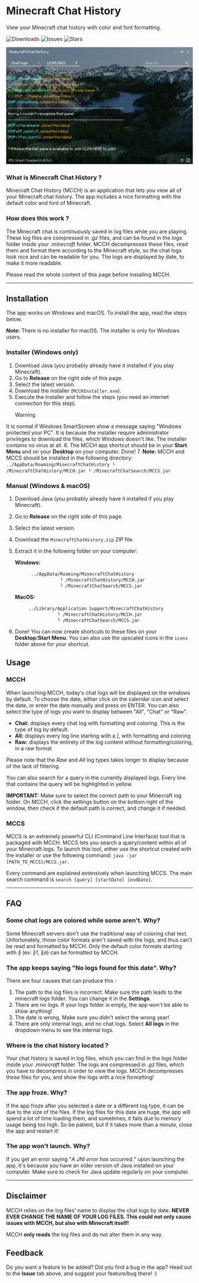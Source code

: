 # Minecraft Chat History
View your Minecraft chat history with color and font formatting.

![Downloads](https://img.shields.io/github/downloads/vincent64/minecraft-chat-history/latest/total)
![Issues](https://img.shields.io/github/issues-raw/vincent64/minecraft-chat-history)
![Stars](https://img.shields.io/github/stars/vincent64/minecraft-chat-history)

![Screenshot](src/resources/screenshot.png)

### What is Minecraft Chat History ?
Minecraft Chat History (MCCH) is an application that lets you view all of your Minecraft chat history. The app includes a nice formatting with the default color and font of Minecraft.

### How does this work ?
The Minecraft chat is continuously saved in log files while you are playing. These log files are compressed in *.gz* files, and can be found in the *logs* folder inside your *.minecraft* folder.
MCCH decompresses these files, read them and format them according to the Minecraft style, so the chat logs look nice and can be readable for you.
The logs are displayed by date, to make it more readable.

Please read the whole content of this page before installing MCCH.

---

## Installation
The app works on Windows and macOS. To install the app, read the steps below.

**Note:** There is no installer for macOS. The installer is only for Windows users.

### Installer (Windows only)
1. Download Java (you probably already have it installed if you play Minecraft).
2. Go to **Release** on the right side of this page.
3. Select the latest version.
4. Download the installer (```MCCHInstaller.exe```).
5. Execute the installer and follow the steps (you need an internet connection for this step).
   > [!WARNING]
It is normal if Windows SmartScreen show a message saying "Windows protected your PC".
It is because the installer require administrator privileges to download the files, which Windows doesn't like.
The installer contains no virus at all.
6. The MCCH app shortcut should be in your **Start Menu** and on your **Desktop** on your computer. Done!
7. **Note:** MCCH and MCCS should be installed in the following directory:
    ```
         ../AppData/Roaming/MinecraftChatHistory
                    └ /MinecraftChatHistory/MCCH.jar
                    └ /MinecraftChatSearch/MCCS.jar
    ```

### Manual (Windows & macOS)
1. Download Java (you probably already have it installed if you play Minecraft).
2. Go to **Release** on the right side of this page.
3. Select the latest version.
4. Download the ```MinecraftChatHistory.zip``` ZIP file.
6. Extract it in the following folder on your computer:

   **Windows:**
   ```
         ../AppData/Roaming/MinecraftChatHistory
                    └ /MinecraftChatHistory/MCCH.jar
                    └ /MinecraftChatSearch/MCCS.jar
    ```
   **MacOS:**
    ```
         ../Library/Application Support/MinecraftChatHistory
                    └ /MinecraftChatHistory/MCCH.jar
                    └ /MinecraftChatSearch/MCCS.jar
    ```
7. Done! You can now create shortcuts to these files on your **Desktop**/**Start Menu**.
You can also use the upscaled icons in the ```icons``` folder above for your shortcut.

## Usage

### MCCH
When launching MCCH, today's chat logs will be displayed on the windows by default. To choose the date, either click on the calendar icon and select the date, or enter the date manually and press on ENTER.
You can also select the type of logs you want to display between "All", "Chat" or "Raw".

- **Chat:** displays every chat log with formatting and coloring. This is the type of log by default.
- **All:** displays every log line starting with a *[*, with formatting and coloring
- **Raw:** displays the entirety of the log content without formatting/coloring, in a raw format

Please note that the *Raw* and *All* log types takes longer to display because of the lack of filtering.

You can also search for a query in the currently displayed logs. Every line that contains the query will be highlighted in yellow.

**IMPORTANT:** Make sure to select the correct path to your Minecraft log folder. On MCCH, click the settings button on the bottom right of the window, then check if the default path is correct, and change it if needed.

### MCCS
MCCS is an extremely powerful CLI (Command Line Interface) tool that is packaged with MCCH.
MCCS lets you search a query/content within all of your Minecraft logs. To launch this tool, either use the shortcut created with the installer or use the following command:
```java -jar [PATH_TO_MCCS]/MCCS.jar```.

Every command are explained extensively when launching MCCS. The main search command is ```search [query] [startDate] [endDate]```.

---

## FAQ

### Some chat logs are colored while some aren't. Why?
Some Minecraft servers don't use the traditional way of coloring chat text. Unfortunately, those color formats aren't saved with the logs, and thus can't be read and formatted by MCCH. Only the default color formats starting with *§* (ex: *§1*, *§a*) can be formatted by MCCH.

### The app keeps saying "No logs found for this date". Why?
There are four causes that can produce this :
1. The path to the log files is incorrect. Make sure the path leads to the minecraft logs folder. You can change it in the **Settings**.
2. There are no logs. If your logs folder is empty, the app won't be able to show anything!
3. The date is wrong. Make sure you didn't select the wrong year!
4. There are only internal logs, and no chat logs. Select **All logs** in the dropdown menu to see the internal logs.

### Where is the chat history located ?
Your chat history is saved in log files, which you can find in the *logs* folder inside your *.minecraft* folder. The logs are compressed in *.gz* files, which you have to decompress in order to view the logs. MCCH decompresses these files for you, and show the logs with a nice formatting!

### The app froze. Why?
If the app froze after you selected a date or a different log type, it can be due to the size of the files. If the log files for this date are huge, the app will spend a lot of time loading them, and sometimes, it fails due to memory usage being too high. So be patient, but if it takes more than a minute, close the app and restart it!

### The app won't launch. Why?
If you get an error saying "*A JNI error has occurred.*" upon launching the app, it's because you have an older version of Java installed on your computer. Make sure to check for Java update regularly on your computer.

---

## Disclaimer
MCCH relies on the log files' name to display the chat logs by date. **NEVER EVER CHANGE THE NAME OF YOUR LOG FILES. This could not only cause issues with MCCH, but also with Minecraft itself!**

MCCH **only reads** the log files and do not alter them in any way.


## Feedback
Do you want a feature to be added? Did you find a bug in the app? Head out to the **Issue** tab above, and suggest your feature/bug there! :)